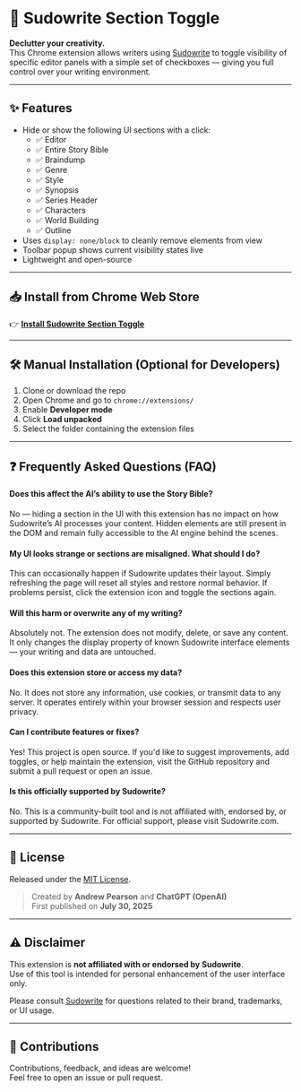 # 🧩 Sudowrite Section Toggle

**Declutter your creativity.**  
This Chrome extension allows writers using [Sudowrite](https://www.sudowrite.com) to toggle visibility of specific editor panels with a simple set of checkboxes — giving you full control over your writing environment.

---

## ✨ Features

- Hide or show the following UI sections with a click:
  - ✅ Editor
  - ✅ Entire Story Bible
  - ✅ Braindump
  - ✅ Genre
  - ✅ Style
  - ✅ Synopsis
  - ✅ Series Header
  - ✅ Characters
  - ✅ World Building
  - ✅ Outline
- Uses `display: none/block` to cleanly remove elements from view
- Toolbar popup shows current visibility states live
- Lightweight and open-source

---

## 📥 Install from Chrome Web Store

👉 **[Install Sudowrite Section Toggle](https://chromewebstore.google.com/detail/sudowrite-section-toggle/edfnfkgcnnoccppimaonifembbkijkoa)**

---

## 🛠 Manual Installation (Optional for Developers)

1. Clone or download the repo
2. Open Chrome and go to `chrome://extensions/`
3. Enable **Developer mode**
4. Click **Load unpacked**
5. Select the folder containing the extension files

---

## ❓ Frequently Asked Questions (FAQ)
#### Does this affect the AI’s ability to use the Story Bible?
No — hiding a section in the UI with this extension has no impact on how Sudowrite’s AI processes your content. Hidden elements are still present in the DOM and remain fully accessible to the AI engine behind the scenes.

#### My UI looks strange or sections are misaligned. What should I do?
This can occasionally happen if Sudowrite updates their layout. Simply refreshing the page will reset all styles and restore normal behavior. If problems persist, click the extension icon and toggle the sections again.

#### Will this harm or overwrite any of my writing?
Absolutely not. The extension does not modify, delete, or save any content. It only changes the display property of known Sudowrite interface elements — your writing and data are untouched.

#### Does this extension store or access my data?
No. It does not store any information, use cookies, or transmit data to any server. It operates entirely within your browser session and respects user privacy.

#### Can I contribute features or fixes?
Yes! This project is open source. If you'd like to suggest improvements, add toggles, or help maintain the extension, visit the GitHub repository and submit a pull request or open an issue.

#### Is this officially supported by Sudowrite?
No. This is a community-built tool and is not affiliated with, endorsed by, or supported by Sudowrite. For official support, please visit Sudowrite.com.

---

## 🧾 License

Released under the [MIT License](LICENSE).

> Created by **Andrew Pearson** and **ChatGPT (OpenAI)**  
> First published on **July 30, 2025**

---

## ⚠️ Disclaimer

This extension is **not affiliated with or endorsed by Sudowrite**.  
Use of this tool is intended for personal enhancement of the user interface only.

Please consult [Sudowrite](https://www.sudowrite.com) for questions related to their brand, trademarks, or UI usage.

---

## 🤝 Contributions

Contributions, feedback, and ideas are welcome!  
Feel free to open an issue or pull request.
